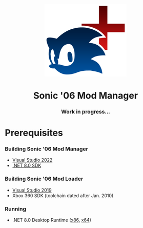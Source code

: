 <p align="center">
    <img src="https://github.com/Big-Endian-32/Sonic-06-Mod-Manager/blob/next/SonicNextModManager/Resources/Images/Logos/SonicNextModManager.png" width="256"/>
</p>

<h1 align="center">Sonic '06 Mod Manager</h1>

<h3 align="center">Work in progress...</h3>

# Prerequisites
### Building Sonic '06 Mod Manager
- [Visual Studio 2022](https://visualstudio.microsoft.com/vs/)
- [.NET 8.0 SDK](https://dotnet.microsoft.com/en-us/download/dotnet/8.0)

### Building Sonic '06 Mod Loader
- [Visual Studio 2019](https://aka.ms/vs/16/release/vs_community.exe)
- Xbox 360 SDK (toolchain dated after Jan. 2010)

### Running
- .NET 8.0 Desktop Runtime ([x86](https://dotnet.microsoft.com/en-us/download/dotnet/thank-you/runtime-desktop-8.0.6-windows-x86-installer), [x64](https://dotnet.microsoft.com/en-us/download/dotnet/thank-you/runtime-desktop-8.0.6-windows-x64-installer))